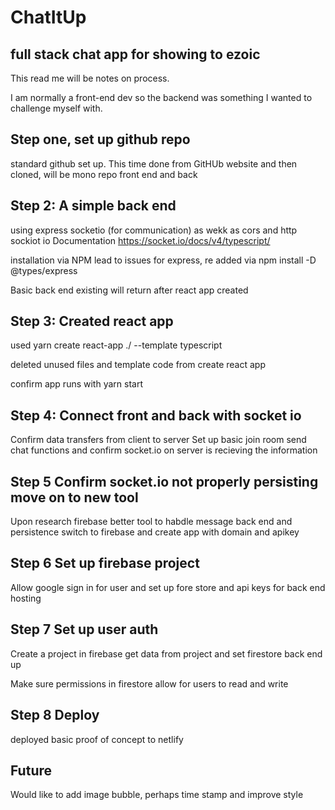 # ChatItUp

## full stack chat app for showing to ezoic

This read me will be notes on process.

I am normally a front-end dev so the backend was something I wanted to challenge myself with.

## Step one, set up github repo

standard github set up. This time done from GitHUb website and then cloned, will be mono repo front end and back

## Step 2: A simple back end

using express socketio (for communication) as wekk as cors and http
sockiot io Documentation https://socket.io/docs/v4/typescript/

installation via NPM lead to issues for express, re added via npm install -D @types/express

Basic back end existing will return after react app created

## Step 3: Created react app

used yarn create react-app ./ --template typescript

deleted unused files and template code from create react app

confirm app runs with yarn start

## Step 4: Connect front and back with socket io

Confirm data transfers from client to server
Set up basic join room send chat functions and confirm socket.io on server is recieving the information

## Step 5 Confirm socket.io not properly persisting move on to new tool

Upon research firebase better tool to habdle message back end and persistence
switch to firebase and create app with domain and apikey

## Step 6 Set up firebase project

Allow google sign in for user and set up fore store and api keys for back end hosting

## Step 7 Set up user auth

Create a project in firebase get data from
project and set firestore back end up

Make sure permissions in firestore allow for users to read and write

## Step 8 Deploy

deployed basic proof of concept to netlify

## Future

Would like to add image bubble, perhaps time stamp and improve style
